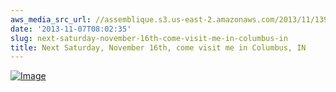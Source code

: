 ```yaml
---
aws_media_src_url: //assemblique.s3.us-east-2.amazonaws.com/2013/11/1397201_516753821749440_2136082733_o.jpg
date: '2013-11-07T08:02:35'
slug: next-saturday-november-16th-come-visit-me-in-columbus-in
title: Next Saturday, November 16th, come visit me in Columbus, IN
---
```


 [![Image](//assemblique.s3.us-east-2.amazonaws.com/2013/11/1397201_516753821749440_2136082733_o.jpg?w=487)](//assemblique.s3.us-east-2.amazonaws.com/2013/11/1397201_516753821749440_2136082733_o.jpg)